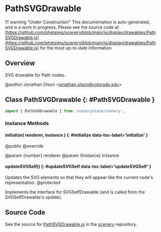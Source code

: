 # PathSVGDrawable

!!! warning "Under Construction"
    This documentation is auto-generated, and is a work in progress. Please see the source code at
    [https://github.com/phetsims/scenery/blob/main/js/display/drawables/PathSVGDrawable.js](https://github.com/phetsims/scenery/blob/main/js/display/drawables/PathSVGDrawable.js) for the most up-to-date information.

## Overview

SVG drawable for Path nodes.

@author Jonathan Olson &lt;jonathan.olson@colorado.edu&gt;

## Class PathSVGDrawable {: #PathSVGDrawable }


```js
import { PathSVGDrawable } from 'scenerystack/scenery';
```
### Instance Methods

#### initialize( renderer, instance ) {: #initialize data-toc-label='initialize' }

@public
@override

@param {number} renderer
@param {Instance} instance

#### updateSVGSelf() {: #updateSVGSelf data-toc-label='updateSVGSelf' }

Updates the SVG elements so that they will appear like the current node's representation.
@protected

Implements the interface for SVGSelfDrawable (and is called from the SVGSelfDrawable's update).



## Source Code

See the source for [PathSVGDrawable.js](https://github.com/phetsims/scenery/blob/main/js/display/drawables/PathSVGDrawable.js) in the [scenery](https://github.com/phetsims/scenery) repository.
